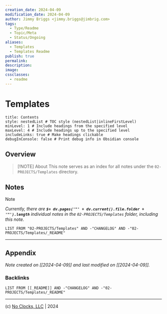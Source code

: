 ```yaml
---
creation_date: 2024-04-09
modification_date: 2024-04-09
author: Jimmy Briggs <jimmy.briggs@jimbrig.com>
tags:
  - Type/Readme
  - Topic/Meta
  - Status/Ongoing
aliases:
  - Templates
  - Templates Readme
publish: true
permalink:
description:
image:
cssclasses:
  - readme
---
```



# Templates

```table-of-contents
title: Contents 
style: nestedList # TOC style (nestedList|inlineFirstLevel)
minLevel: 1 # Include headings from the specified level
maxLevel: 4 # Include headings up to the specified level
includeLinks: true # Make headings clickable
debugInConsole: false # Print debug info in Obsidian console
```

## Overview

> [!NOTE] About
> This note serves as an index for all notes under the `02-PROJECTS/Templates` directory.

## Notes

> [!NOTE]
> *Currently, there are **`$= dv.pages('"' + dv.current().file.folder + '"').length`**  individual notes in the `02-PROJECTS/Templates` folder, including this note.*

```dataview
LIST FROM "02-PROJECTS/Templates" AND -"CHANGELOG" AND -"02-PROJECTS/Templates/_README"
```

***

## Appendix

*Note created on [[2024-04-09]] and last modified on [[2024-04-09]].*

### Backlinks

```dataview
LIST FROM [[_README]] AND -"CHANGELOG" AND -"02-PROJECTS/Templates/_README"
```

***

(c) [No Clocks, LLC](https://github.com/noclocks) | 2024